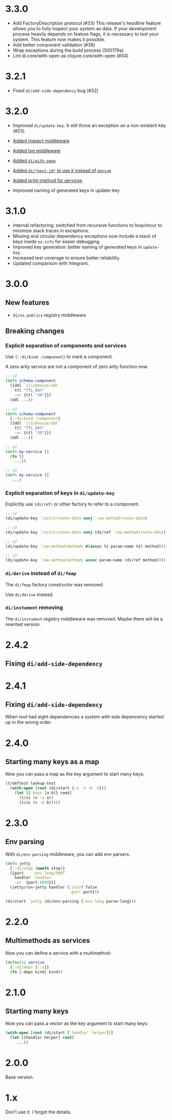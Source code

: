 # 3.3.0

+ Add FactoryDescription protocol (#33)
  This release's headline feature allows you to fully inspect your system as data.
  If your development process heavily depends on feature flags, it is necessary to test your system.
  This feature now makes it possible.
+ Add better component validation (#39)
+ Wrap exceptions during the build process (500179a)
+ Lint di.core/with-open as clojure.core/with-open (#34)

# 3.2.1

+ Fixed `di/add-side-dependency` bug (#32)

# 3.2.0

+ Improved `di/update-key`. It will throw an exception on a non-existent key (#23)
+ [Added inspect middleware](https://github.com/darkleaf/di/commit/073471c9b3afcbcf52223b4607b9d21aa3865e35)
+ [Added log middleware](https://github.com/darkleaf/di/commit/cd52e5089d791b06004c669e6092eb98b040ef66)
+ [Added `di/with-open`](https://github.com/darkleaf/di/commit/7633474f3a2ed31cd810f73b7e703f7212114dd5)

+ [Added `di/*next-id*` to use it instead of `gensym` ](https://github.com/darkleaf/di/commit/b8ec1887fa5cd669af7663d74e03b2cfd2f0c58c)


+ [Added print-method for services](https://github.com/darkleaf/di/commit/b2868860c9b2a8149903345aebbb404d817c7ce2)
+ Improved naming of generated keys in update-key

# 3.1.0

+ Internal refactoring: switched from recursive functions to loop/recur to minimize stack traces in exceptions.
+ Missing and circular dependency exceptions now include a stack of keys inside `ex-info` for easier debugging.
+ Improved key generation: better naming of generated keys in `update-key`.
+ Increased test coverage to ensure better reliability.
+ Updated comparison with Integrant.

# 3.0.0

## New features

* `di/ns-publics` registry middleware

## Breaking changes

### Explicit separation of components and services

Use `{::di/kind :component}` to mark a component.

A zero arity service are not a component of zero arity function now.


```clojure
;; v2
(defn schema-component
  [{ddl `clickhouse/ddl
    ttl "TTL_DAY"
    :or {ttl "30"}}]
  (ddl ...))

;; v3
(defn schema-component
  {::di/kind :component}
  [{ddl `clickhouse/ddl
    ttl "TTL_DAY"
    :or {ttl "30"}}]
  (ddl ...))
```

```clojure
;; v2
(defn my-service []
  (fn []
    ...))

;; v3
(defn my-service []
   ...)
```

### Explicit separation of keys in `di/update-key`

Explicitly use `(di/ref)` or other factory to refer to a component.


```clojure
;; v2
(di/update-key `reitit/route-data conj `raw-method/route-data)

;; v3
(di/update-key `reitit/route-data conj (di/ref `raw-method/route-data))
```

```clojure
;; v2
(di/update-key `raw-method/methods #(assoc %1 param-name %2) method)))

;; v3
(di/update-key `raw-method/methods assoc param-name (di/ref method))))
```

### `di/derive` instead of `di/fmap`

The `di/fmap` factory constructor was removed.

Use `di/derive` instead.

### `di/instument` removing

The `di/instument` registry middleware was removed. Maybe there will be a rewrited version.

# 2.4.2

## Fixing `di/add-side-dependency`

# 2.4.1

## Fixing `di/add-side-dependency`

When root had eight dependencies a system with side depencency started up in the wrong order.

# 2.4.0

## Starting many keys as a map

Now you can pass a map as the key argument to start many keys:

```clojure
(t/deftest lookup-test
  (with-open [root (di/start {:a `a :b `b})]
    (let [{:keys [a b]} root]
      (t/is (= :a a))
      (t/is (= :b b)))))
```

# 2.3.0

## Env parsing

With `di/env-parsing` middleware, you can add env parsers.

```clojure
(defn jetty
  {::di/stop (memfn stop)}
  [{port    :env.long/PORT
    handler `handler
    :or  {port 8080}}]
  (jetty/run-jetty handler {:join? false
                            :port port}))

(di/start `jetty (di/env-parsing {:env.long parse-long}))
```

# 2.2.0

## Multimethods as services

Now you can define a service with a multimethod:

```clojure
(defmulti service
  {::di/deps [::x]}
  (fn [-deps kind] kind))
```

# 2.1.0

## Starting many keys

Now you can pass a vector as the key argument to start many keys:

```clojure
(with-open [root (di/start [`handler `helper])]
  (let [[handler helper] root]
     ...))
```

# 2.0.0

Base version.

# 1.x

Don't use it. I forgot the details.
